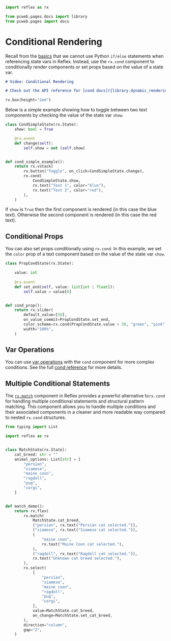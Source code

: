 ```python exec
import reflex as rx

from pcweb.pages.docs import library
from pcweb.pages import docs
```

# Conditional Rendering

Recall from the [basics]({docs.getting_started.basics.path}) that we cannot use Python `if/else` statements when referencing state vars in Reflex. Instead, use the `rx.cond` component to conditionally render components or set props based on the value of a state var.

```md video https://youtube.com/embed/ITOZkzjtjUA?start=6040&end=6463
# Video: Conditional Rendering
```

```md alert
# Check out the API reference for [cond docs]({library.dynamic_rendering.cond.path}).
```

```python eval
rx.box(height="2em")
```

Below is a simple example showing how to toggle between two text components by checking the value of the state var `show`.

```python demo exec
class CondSimpleState(rx.State):
    show: bool = True

    @rx.event
    def change(self):
        self.show = not (self.show)


def cond_simple_example():
    return rx.vstack(
        rx.button("Toggle", on_click=CondSimpleState.change),
        rx.cond(
            CondSimpleState.show,
            rx.text("Text 1", color="blue"),
            rx.text("Text 2", color="red"),
        ),
    )
```

If `show` is `True` then the first component is rendered (in this case the blue text). Otherwise the second component is rendered (in this case the red text).

## Conditional Props

You can also set props conditionally using `rx.cond`. In this example, we set the `color` prop of a text component based on the value of the state var `show`.

```python demo exec
class PropCondState(rx.State):

    value: int
    
    @rx.event
    def set_end(self, value: list[int | float]):
        self.value = value[0]


def cond_prop():
    return rx.slider(
        default_value=[50],
        on_value_commit=PropCondState.set_end,
        color_scheme=rx.cond(PropCondState.value > 50, "green", "pink"),
        width="100%",
    )
```


## Var Operations

You can use [var operations]({docs.vars.var_operations.path}) with the `cond` component for more complex conditions. See the full [cond reference]({library.dynamic_rendering.cond.path}) for more details.


## Multiple Conditional Statements

The [`rx.match`]({library.dynamic_rendering.match.path}) component in Reflex provides a powerful alternative to`rx.cond` for handling multiple conditional statements and structural pattern matching. This component allows you to handle multiple conditions and their associated components in a cleaner and more readable way compared to nested `rx.cond` structures.

```python demo exec
from typing import List

import reflex as rx


class MatchState(rx.State):
    cat_breed: str = ""
    animal_options: List[str] = [
        "persian",
        "siamese",
        "maine coon",
        "ragdoll",
        "pug",
        "corgi",
    ]


def match_demo():
    return rx.flex(
        rx.match(
            MatchState.cat_breed,
            ("persian", rx.text("Persian cat selected.")),
            ("siamese", rx.text("Siamese cat selected.")),
            (
                "maine coon",
                rx.text("Maine Coon cat selected."),
            ),
            ("ragdoll", rx.text("Ragdoll cat selected.")),
            rx.text("Unknown cat breed selected."),
        ),
        rx.select(
            [
                "persian",
                "siamese",
                "maine coon",
                "ragdoll",
                "pug",
                "corgi",
            ],
            value=MatchState.cat_breed,
            on_change=MatchState.set_cat_breed,
        ),
        direction="column",
        gap="2",
    )
```
